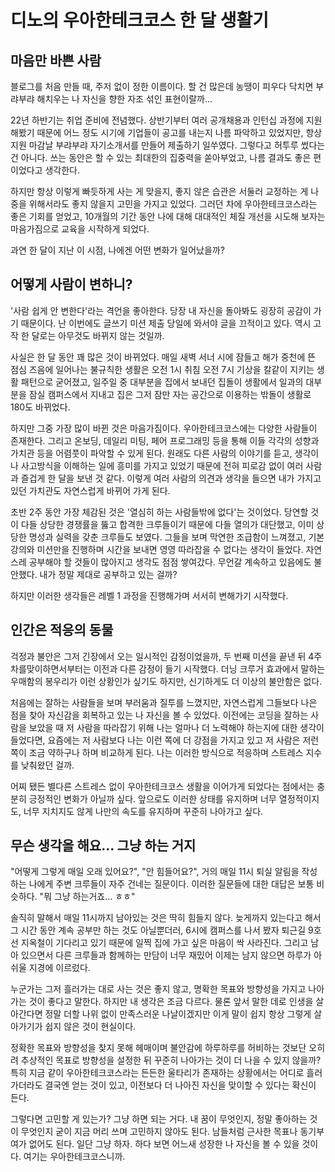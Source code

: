 # 디노의 우아한테크코스 한 달 생활기

## 마음만 바쁜 사람

블로그를 처음 만들 때, 주저 없이 정한 이름이다.
할 건 많은데 농땡이 피우다 닥치면 부랴부랴 해치우는 나 자신을 향한 자조 섞인 표현이랄까...

22년 하반기는 취업 준비에 전념했다.
상반기부터 여러 공개채용과 인턴십 과정에 지원해봤기 때문에 어느 정도 시기에 기업들이 공고를 내는지 나름 파악하고 있었지만, 항상 지원 마감날 부랴부랴 자기소개서를 만들어 제출하기 일쑤였다.
그렇다고 허투루 썼다는 건 아니다. 쓰는 동안은 할 수 있는 최대한의 집중력을 쏟아부었고, 나름 결과도 좋은 편이었다고 생각한다.

하지만 항상 이렇게 빠듯하게 사는 게 맞을지, 좋지 않은 습관은 서둘러 교정하는 게 나중을 위해서라도 좋지 않을지 고민을 가지고 있었다.
그러던 차에 우아한테크코스라는 좋은 기회를 얻었고, 10개월의 기간 동안 나에 대해 대대적인 체질 개선을 시도해 보자는 마음가짐으로 교육을 시작하게 되었다.

과연 한 달이 지난 이 시점, 나에겐 어떤 변화가 일어났을까?

## 어떻게 사람이 변하니?

'사람 쉽게 안 변한다'라는 격언을 좋아한다.
당장 내 자신을 돌아봐도 굉장히 공감이 가기 때문이다.
난 이번에도 글쓰기 미션 제출 당일에 와서야 글을 끄적이고 있다.
역시 고작 한 달로는 아무것도 바뀌지 않는 것일까.

사실은 한 달 동안 꽤 많은 것이 바뀌었다.
매일 새벽 서너 시에 잠들고 해가 중천에 뜬 점심 즈음에 일어나는 불규칙한 생활은 오전 1시 취침 오전 7시 기상을 칼같이 지키는 생활 패턴으로 굳어졌고,
일주일 중 대부분을 집에서 보내던 집돌이 생활에서 일과의 대부분을 잠실 캠퍼스에서 지내고 집은 그저 잠만 자는 공간으로 이용하는 밖돌이 생활로 180도 바뀌었다.

하지만 그중 가장 많이 바뀐 것은 마음가짐이다.
우아한테크코스에는 다양한 사람들이 존재한다.
그리고 온보딩, 데일리 미팅, 페어 프로그래밍 등을 통해 이들 각각의 성향과 가치관 등을 어렴풋이 파악할 수 있게 된다.
원래도 다른 사람의 이야기를 듣고, 생각이나 사고방식을 이해하는 일에 흥미를 가지고 있었기 때문에 전혀 피로감 없이 여러 사람과 즐겁게 한 달을 보낸 것 같다.
이렇게 여러 사람의 의견과 생각을 들으면 내가 가지고 있던 가치관도 자연스럽게 바뀌어 가게 된다.

초반 2주 동안 가장 체감된 것은 '열심히 하는 사람들밖에 없다'는 것이었다.
당연할 것이 다들 상당한 경쟁률을 뚫고 합격한 크루들이기 때문에 다들 열의가 대단했고, 이미 상당한 명성과 실력을 갖춘 크루들도 보였다.
그들을 보며 막연한 조급함이 느껴졌고, 기본 강의와 미션만을 진행하며 시간을 보내면 영영 따라잡을 수 없다는 생각이 들었다.
자연스레 공부해야 할 것들이 많아지고 생각도 점점 쌓여갔다.
무언갈 계속하고 있음에도 불안했다.
내가 정말 제대로 공부하고 있는 걸까?

하지만 이러한 생각들은 레벨 1 과정을 진행해가며 서서히 변해가기 시작했다.

## 인간은 적응의 동물

걱정과 불안은 그저 긴장에서 오는 일시적인 감정이었을까, 두 번째 미션을 끝낸 뒤 4주 차를맞이하면서부터는 이전과 다른 감정이 들기 시작했다.
더닝 크루거 효과에서 말하는 우매함의 봉우리가 이런 상황인가 싶기도 하지만, 신기하게도 더 이상의 불안함은 없다.

처음에는 잘하는 사람들을 보며 부러움과 질투를 느꼈지만, 자연스럽게 그들보다 나은 점을 찾아 자신감을 회복하고 있는 나 자신을 볼 수 있었다.
이전에는 코딩을 잘하는 사람을 보았을 때 저 사람을 따라잡기 위해 나는 얼마나 더 노력해야 하는지에 대한 생각이 들었다면,
요즘에는 저 사람보다 나는 이런 쪽에 더 강점을 가지고 있고 저 사람은 저런 쪽이 조금 약하구나 하며 비교하게 된다.
나는 이러한 방식으로 적응하며 스트레스 지수를 낮춰왔던 걸까.

어찌 됐든 별다른 스트레스 없이 우아한테크코스 생활을 이어가게 되었다는 점에서는 충분히 긍정적인 변화가 아닐까 싶다.
앞으로도 이러한 상태를 유지하며 너무 열정적이지도, 너무 지치지도 않게 나만의 속도를 유지하며 꾸준히 나아가고 싶다.

## 무슨 생각을 해요... 그냥 하는 거지

"어떻게 그렇게 매일 오래 있어요?", "안 힘들어요?", 거의 매일 11시 퇴실 알림을 작성하는 나에게 주변 크루들이 자주 건네는 질문이다.
이러한 질문들에 대한 대답은 보통 비슷하다.
"뭐 그냥 하는거죠... ㅎㅎ"

솔직히 말해서 매일 11시까지 남아있는 것은 딱히 힘들지 않다.
늦게까지 있는다고 해서 그 시간 동안 계속 공부만 하는 것도 아닐뿐더러, 6시에 캠퍼스를 나서 봤자 퇴근길 9호선 지옥철이 기다리고 있기 때문에 일찍 집에 가고 싶은 마음이 싹 사라진다.
그리고 남아 있으면서 다른 크루들과 함께하는 만담이 너무 재밌어 이제는 남지 않으면 하루가 아쉬울 지경에 이르렀다.

누군가는 그저 흘러가는 대로 사는 것은 좋지 않고, 명확한 목표와 방향성을 가지고 나아가는 것이 좋다고 말한다.
하지만 내 생각은 조금 다르다.
물론 앞서 말한 데로 인생을 살아간다면 정말 더할 나위 없이 만족스러운 나날이겠지만 이게 말이 쉽지 항상 그렇게 살아가기가 쉽지 않은 것이 현실이다.

정확한 목표와 방향성을 찾지 못해 헤매이며 불안감에 하루하루를 허비하는 것보단 오히려 추상적인 목표로 방향성을 설정한 뒤 꾸준히 나아가는 것이 더 나을 수 있지 않을까?
특히 지금 같이 우아한테크코스라는 든든한 울타리가 존재하는 상황에서는 어디로 흘러가더라도 결국엔 얻는 것이 있고, 이전보다 더 나아진 자신을 맞이할 수 있다는 확신이 든다.

그렇다면 고민할 게 있는가? 그냥 하면 되는 거다.
내 꿈이 무엇인지, 정말 좋아하는 것이 무엇인지 굳이 지금 머리 쓰며 고민하지 않아도 된다.
남들처럼 근사한 목표나 동기부여가 없어도 된다.
일단 그냥 하자.
하다 보면 어느새 성장한 나 자신을 볼 수 있을 것이다.
여기는 우아한테크코스니까.
